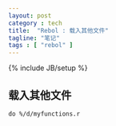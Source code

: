```yaml
---
layout: post
category : tech
title:  "Rebol : 载入其他文件"
tagline: "笔记"
tags : [ "rebol" ] 
---
```

{% include JB/setup %}

## 载入其他文件
``do %/d/myfunctions.r``
